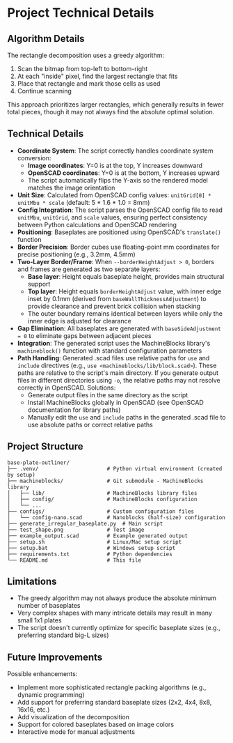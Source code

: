 # Project Technical Details

## Algorithm Details

The rectangle decomposition uses a greedy algorithm:
1. Scan the bitmap from top-left to bottom-right
2. At each "inside" pixel, find the largest rectangle that fits
3. Place that rectangle and mark those cells as used
4. Continue scanning

This approach prioritizes larger rectangles, which generally results in fewer total pieces, though it may not always find the absolute optimal solution.


## Technical Details

- **Coordinate System**: The script correctly handles coordinate system conversion:
  - **Image coordinates**: Y=0 is at the top, Y increases downward
  - **OpenSCAD coordinates**: Y=0 is at the bottom, Y increases upward
  - The script automatically flips the Y-axis so the rendered model matches the image orientation
- **Unit Size**: Calculated from OpenSCAD config values: `unitGrid[0] * unitMbu * scale` (default: 5 * 1.6 * 1.0 = 8mm)
- **Config Integration**: The script parses the OpenSCAD config file to read `unitMbu`, `unitGrid`, and `scale` values, ensuring perfect consistency between Python calculations and OpenSCAD rendering
- **Positioning**: Baseplates are positioned using OpenSCAD's `translate()` function
- **Border Precision**: Border cubes use floating-point mm coordinates for precise positioning (e.g., 3.2mm, 4.5mm)
- **Two-Layer Border/Frame**: When `--borderHeightAdjust > 0`, borders and frames are generated as two separate layers:
  - **Base layer**: Height equals baseplate height, provides main structural support
  - **Top layer**: Height equals `borderHeightAdjust` value, with inner edge inset by 0.1mm (derived from `baseWallThicknessAdjustment`) to provide clearance and prevent brick collision when stacking
  - The outer boundary remains identical between layers while only the inner edge is adjusted for clearance
- **Gap Elimination**: All baseplates are generated with `baseSideAdjustment = 0` to eliminate gaps between adjacent pieces
- **Integration**: The generated script uses the MachineBlocks library's `machineblock()` function with standard configuration parameters
- **Path Handling**: Generated .scad files use relative paths for `use` and `include` directives (e.g., `use <machineblocks/lib/block.scad>`). These paths are relative to the script's main directory. If you generate output files in different directories using `-o`, the relative paths may not resolve correctly in OpenSCAD. Solutions:
  - Generate output files in the same directory as the script
  - Install MachineBlocks globally in OpenSCAD (see OpenSCAD documentation for library paths)
  - Manually edit the `use` and `include` paths in the generated .scad file to use absolute paths or correct relative paths

## Project Structure

```
base-plate-outliner/
├── .venv/                      # Python virtual environment (created by setup)
├── machineblocks/              # Git submodule - MachineBlocks library
│   ├── lib/                    # MachineBlocks library files
│   ├── config/                 # MachineBlocks configuration
│   └── ...
├── configs/                    # Custom configuration files
│   └── config-nano.scad        # Nanoblocks (half-size) configuration
├── generate_irregular_baseplate.py  # Main script
├── test_shape.png              # Test image
├── example_output.scad         # Example generated output
├── setup.sh                    # Linux/Mac setup script
├── setup.bat                   # Windows setup script
├── requirements.txt            # Python dependencies
└── README.md                   # This file
```

## Limitations

- The greedy algorithm may not always produce the absolute minimum number of baseplates
- Very complex shapes with many intricate details may result in many small 1x1 plates
- The script doesn't currently optimize for specific baseplate sizes (e.g., preferring standard big-L sizes)

## Future Improvements

Possible enhancements:
- Implement more sophisticated rectangle packing algorithms (e.g., dynamic programming)
- Add support for preferring standard baseplate sizes (2x2, 4x4, 8x8, 16x16, etc.)
- Add visualization of the decomposition
- Support for colored baseplates based on image colors
- Interactive mode for manual adjustments
